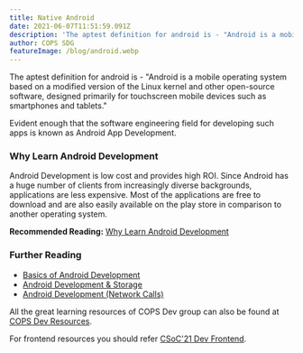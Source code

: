 ```yaml
---
title: Native Android
date: 2021-06-07T11:51:59.091Z
description: 'The aptest definition for android is - "Android is a mobile operating system based on a modified version of the Linux kernel and other open-source software, designed primarily for touchscreen mobile devices such as smartphones and tablets."'
author: COPS SDG
featureImage: /blog/android.webp
---
```


The aptest definition for android is - "Android is a mobile operating system based on a modified version of the Linux kernel and other open-source software, designed primarily for touchscreen mobile devices such as smartphones and tablets."

Evident enough that the software engineering field for developing such apps is known as Android App Development.

### Why Learn Android Development

Android Development is low cost and provides high ROI. Since Android has a huge number of clients from increasingly diverse backgrounds, applications are less expensive. Most of the applications are free to download and are also easily available on the play store in comparison to another operating system.

**Recommended Reading:** [Why Learn Android Development](https://www.geeksforgeeks.org/why-should-you-learn-android-app-development/)

### Further Reading

- [Basics of Android Development](/blog/csoc21-frontend-week1-Native-Android)
- [Android Development & Storage](/blog/csoc21-frontend-week2-Native-Android)
- [Android Development (Network Calls)](/blog/csoc21-frontend-week3-Native-Android)

All the great learning resources of COPS Dev group can also be found at [COPS Dev Resources](https://copsiitbhu.co.in/resources/dev/). 

For frontend resources you should refer [CSoC'21 Dev Frontend](/blog/csoc21-frontend).
